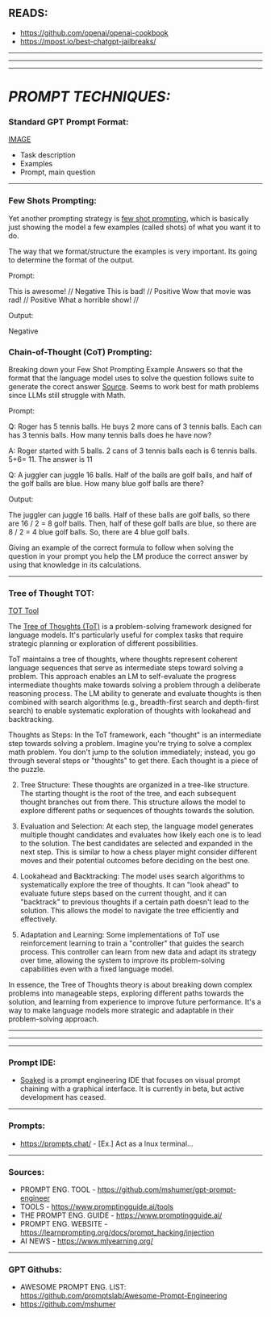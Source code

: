
## READS:

* https://github.com/openai/openai-cookbook
* https://mpost.io/best-chatgpt-jailbreaks/



***
***
***

# *PROMPT TECHNIQUES:*

### Standard GPT Prompt Format: 

[IMAGE](https://miro.medium.com/v2/resize:fit:1400/format:webp/1*OrfhOZhi-PmOjUY-cLI0_g.png)

* Task description
* Examples
* Prompt, main question

***

### Few Shots Prompting:

Yet another prompting strategy is [few shot prompting](https://learnprompting.org/docs/basics/few_shot), which is basically just showing the model a few examples (called shots) of what you want it to do.

The way that we format/structure the examples is very important. Its going to determine the format of the output.

Prompt:

This is awesome! // Negative
This is bad! // Positive
Wow that movie was rad! // Positive
What a horrible show! //

Output:

Negative

### Chain-of-Thought (CoT) Prompting:

Breaking down your Few Shot Prompting Example Answers so that the format that the language model uses to solve the question follows suite to generate the corect answer [Source](https://www.promptingguide.ai/techniques/cot). Seems to work best for math problems since LLMs still struggle with Math.

Prompt:

Q: Roger has 5 tennis balls. He buys 2 more cans of 3 tennis balls. Each can has 3 tennis balls. How many tennis balls does he have now?

A: Roger started with 5 balls. 2 cans of 3 tennis balls each is 6 tennis balls. 5+6= 11. The answer is 11

Q: A juggler can juggle 16 balls. Half of the balls are golf balls, and half of the golf balls are blue. How many blue golf balls are there?

Output:

The juggler can juggle 16 balls. Half of these balls are golf balls, so there are 16 / 2 = 8 golf balls. Then, half of these golf balls are blue, so there are 8 / 2 = 4 blue golf balls. So, there are 4 blue golf balls.

Giving an example of the correct formula to follow when solving the question in your prompt you help the LM produce the correct answer by using that knowledge in its calculations.
  
***

### Tree of Thought TOT:

[TOT Tool](https://github.com/kyegomez/tree-of-thoughts)

The [Tree of Thoughts (ToT)](https://www.promptingguide.ai/techniques/tot) is a problem-solving framework designed for language models. It's particularly useful for complex tasks that require strategic planning or exploration of different possibilities.

ToT maintains a tree of thoughts, where thoughts represent coherent language sequences that serve as intermediate steps toward solving a problem. This approach enables an LM to self-evaluate the progress intermediate thoughts make towards solving a problem through a deliberate reasoning process. The LM ability to generate and evaluate thoughts is then combined with search algorithms (e.g., breadth-first search and depth-first search) to enable systematic exploration of thoughts with lookahead and backtracking.

Thoughts as Steps: In the ToT framework, each "thought" is an intermediate step towards solving a problem. Imagine you're trying to solve a complex math problem. You don't jump to the solution immediately; instead, you go through several steps or "thoughts" to get there. Each thought is a piece of the puzzle.

2. Tree Structure: These thoughts are organized in a tree-like structure. The starting thought is the root of the tree, and each subsequent thought branches out from there. This structure allows the model to explore different paths or sequences of thoughts towards the solution.

3. Evaluation and Selection: At each step, the language model generates multiple thought candidates and evaluates how likely each one is to lead to the solution. The best candidates are selected and expanded in the next step. This is similar to how a chess player might consider different moves and their potential outcomes before deciding on the best one.

4. Lookahead and Backtracking: The model uses search algorithms to systematically explore the tree of thoughts. It can "look ahead" to evaluate future steps based on the current thought, and it can "backtrack" to previous thoughts if a certain path doesn't lead to the solution. This allows the model to navigate the tree efficiently and effectively.

5. Adaptation and Learning: Some implementations of ToT use reinforcement learning to train a "controller" that guides the search process. This controller can learn from new data and adapt its strategy over time, allowing the system to improve its problem-solving capabilities even with a fixed language model.

In essence, the Tree of Thoughts theory is about breaking down complex problems into manageable steps, exploring different paths towards the solution, and learning from experience to improve future performance. It's a way to make language models more strategic and adaptable in their problem-solving approach.


***
***
***

### Prompt IDE:

* [Soaked](https://soaked-prompts.vercel.app/) is a prompt engineering IDE that focuses on visual prompt chaining with a graphical interface. It is currently in beta, but active development has ceased.


***

### Prompts: 

* https://prompts.chat/ - [Ex.] Act as a lnux terminal...

***

### Sources:

* PROMPT ENG. TOOL - https://github.com/mshumer/gpt-prompt-engineer
* TOOLS - https://www.promptingguide.ai/tools
* THE PROMPT ENG. GUIDE - https://www.promptingguide.ai/
* PROMPT ENG. WEBSITE - https://learnprompting.org/docs/prompt_hacking/injection
* AI NEWS - https://www.mlyearning.org/

***

### GPT Githubs:

* AWESOME PROMPT ENG. LIST: https://github.com/promptslab/Awesome-Prompt-Engineering
* https://github.com/mshumer
